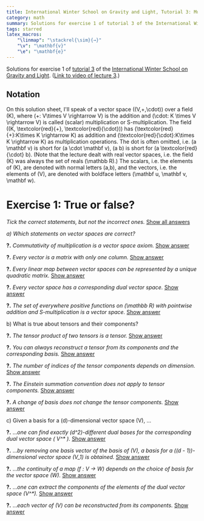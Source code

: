 ```yaml
---
title: International Winter School on Gravity and Light, Tutorial 3: Multilinear Algebra – Solutions for Exercise 1
category: math
summary: Solutions for exercise 1 of tutorial 3 of the International Winter School on Gravity and Light.
tags: starred
latex_macros:
    "\linmap": "\stackrel{\sim}{→}"
    "\v": "\mathbf{v}"
    "\e": "\mathbf{e}"
---
```


Solutions for exercise 1 of [tutorial 3](https://www.youtube.com/watch?v=5oeWX3NUhMA) of the [International Winter School on Gravity and Light](https://gravity-and-light.herokuapp.com). ([Link to video of lecture 3](https://www.youtube.com/watch?v=mbv3T15nWq0).)

## Notation

On this solution sheet, I'll speak of a vector space \((V,+,\cdot)\) over a field \(K\), where \(+: V\times V \rightarrow V\) is the addition and \(\cdot: K \times V \rightarrow V\) is called (scalar) multiplication or S-multiplication. The field \((K, \textcolor{red}{+}, \textcolor{red}{\cdot})\) has \(\textcolor{red}{+}:K\times K \rightarrow K\) as addition and \(\textcolor{red}{\cdot}:K\times K \rightarrow K\) as multiplication operations. The dot is often omitted, i.e. \(a \mathbf v\) is short for \(a \cdot \mathbf v\), \(a b\) is short for \(a \textcolor{red}{\cdot} b\). (Note that the lecture dealt with real vector spaces, i.e. the field \(K\) was always the set of reals \(\mathbb R\).)
The scalars, i.e. the elements of \(K\), are denoted with normal letters \(a,b\), and the vectors, i.e. the elements of \(V\), are denoted with boldface letters \(\mathbf u, \mathbf v, \mathbf w\).

<script type="text/javascript">
function showById(id, btn) {
    document.getElementById(id).style.display = 'block';
    btn.style.display = 'none';
}
function showByClass(cls, btn) {
    for (var x of document.getElementsByClassName(cls))
        x.style.display = 'block';
    btn.style.display = 'none';
}
function hideByClass(cls) {
    for (var x of document.getElementsByClassName(cls))
        x.style.display = 'none';
}
</script>

# Exercise 1: True or false?

_Tick the correct statements, but not the incorrect ones._ <a href="#" onclick="showByClass('answer', this); hideByClass('show-answer'); return false;">Show all answers</a>

_a) Which statements on vector spaces are correct?_

**?.** _Commutativity of multiplication is a vector space axiom._ <a href="#" onclick="showById('answer1', this); return false;" class="show-answer">Show answer</a>

<div id="answer1" class="answer" style="display: none;" markdown="1">
_Answer:_ false.

Clarification:

 - The scalar multiplication \(\cdot: K \times V \rightarrow V\) doesn't even have the same sets in its two arguments, i.e. \(\mathbf v \cdot a\) is not even defined.
 - The vector space has the commutativity of _addition_ as an axiom: for any \(\mathbf u,\mathbf v \in V\), \({\mathbf u+\mathbf v} = {\mathbf v + \mathbf u}\).
 - The underlying field \(K\) _does_ have the commutativity of multiplication as a field axiom: for any \(a,b \in K\), \(a \textcolor{red}{\cdot} b = b \textcolor{red}{\cdot} a\).
 - As a consequence, for any \(\mathbf v \in V\) and \(a, b \in K\),

\[
 a (b \mathbf v) = (a\textcolor{red}{\cdot} b)\mathbf v = (b \textcolor{red}{\cdot} a)\mathbf v = b(a \mathbf v).
\]
</div>

**?.** _Every vector is a matrix with only one column._ <a href="#" onclick="showById('answer2', this); return false;" class="show-answer">Show answer</a>

<div id="answer2" class="answer" style="display: none;" markdown="1">
_Answer:_ false.

Clarification:

 - By definition, a vector is an element of a vector space. If we fix a basis for the vector space, then any vector can be represented by an ordered set of numbers, which could be treated as a column vector, i.e. a matrix with one column. However, this representation depends on the choice of basis.
 - The [official answer](https://youtu.be/5oeWX3NUhMA?t=1m09s) brings up as a counterexample the vector space of polynomials up to some finite degree. However, here again we could represent the vectors as a column vector with any choice of a basis. E.g. using the standard basis, \(p(x) = 0x^2 + 4x + 5 \) could be represented as \(\mathbf p = [0, 4, 5]^T\).
</div>

**?.** _Every linear map between vector spaces can be represented by a unique quadratic matrix._ <a href="#" onclick="showById('answer3', this); return false;" class="show-answer">Show answer</a>

<div id="answer3" class="answer" style="display: none;" markdown="1">
_Answer:_ false.

Clarification:

 - As above, a linear map \(f: V \rightarrow W \) can be represented as a unique matrix only once bases are chosen for its domain \(V\) and codomain \(W\).
 - This matrix is quadratic only if the dimensions of \(V\) and \(W\) are equal.
</div>

**?.** _Every vector space has a corresponding dual vector space._ <a href="#" onclick="showById('answer4', this); return false;" class="show-answer">Show answer</a>

<div id="answer4" class="answer" style="display: none;" markdown="1">
_Answer:_ true.

Clarification:

 - The dual space of a vector space \(V\) is defined as the set of linear maps from \(V\) to \(K\): \(V^* \coloneqq Hom(V,K) \coloneqq \{φ\ \vert \ φ: V \linmap K\} \).
</div>

**?.** _The set of everywhere positive functions on \(\mathbb R\) with pointwise addition and S-multiplication is a vector space._ <a href="#" onclick="showById('answer5', this); return false;" class="show-answer">Show answer</a>

<div id="answer5" class="answer" style="display: none;" markdown="1">
_Answer:_ false.

Clarification:

 - This set doesn't have a commutative identity element: by the field axioms of \(\mathbb R\), it could only be the constant zero function, but that's not an element of the set.
 - This set doesn't have a commutative inverse for any element.
 - For the scalar multiplication we'd need to know the underlying field. Usually it would be \(\mathbb R\), but then S-multiplication with a negative number wouldn't result in an everywhere positive function. (Although one can construct a field from \(\mathbb R^+\), I wonder how well that would combine with the above attempt at a vector space.)
</div>

b) What is true about tensors and their components?

**?.** _The tensor product of two tensors is a tensor._ <a href="#" onclick="showById('answer6', this); return false;" class="show-answer">Show answer</a>

<div id="answer6" class="answer" style="display: none;" markdown="1">
_Answer:_ true.

Clarification:

 - The lecture didn't mention tensor products, so a definition is in order. The product of an \( (l,k) \)-tensor \(S\) and an \( (n,m) \)-tensor \(T\) is an \( (l+n,k+m) \)-tensor \( S \otimes T \), whose \( (i_1, \ldots, i_{l+n}, j_1, \ldots, j_{k+m}) \)-th component is the product of the relevant components of \(S\) and \(T\):

\[
 (S \otimes T)^{i_1, \ldots, i_l, i_{l+1}, \ldots, i_{l+n}}_ {j_1, \ldots, j_k, j_{k+1}, \ldots, j_{k+m} } =
   S^{i_1, \ldots, i_l}_ {j_1, \ldots, j_k}
   T^{i_{1}, \ldots, i_{n}}_ {j_{1}, \ldots, j_{m}}.
\]

[Source: Wikipedia](https://en.wikipedia.org/wiki/Tensor#Tensor_product)

This means that if the arguments of \( S \otimes T \) are

 - the \(l+n\) linear maps \(φ^{(p)} = \sum^{dim V}_{i=1} \varphi^{(p)}_i \epsilon^i\) for \(1 \le p \le l+n\), and
 - the \(k+m\) vectors \( \v_{(q)} = \sum^{dim V}_{j=1} v_{(q)}^j \e_j \) for \(1 \le q \le k+m\)

(with some particular choice of basis vectors \(\{\e_i\}_i\) and basis covectors \(\{\epsilon^i\}_i\) ), then

\[
\begin{aligned}
(S\otimes T) &(φ^{(1)}, \ldots, φ^{(l+n)}, \v_{(1)}, \ldots, \v_{(k+m)}) = \\
  &= S (φ^{(1)}, \ldots, φ^{(l)}, \v_{(1)}, \ldots, \v_{(k)})\,\cdot\,
  T (φ^{(l+1)}, \ldots, φ^{(l+n)}, \v_{(k+1)}, \ldots, \v_{(k+m)})\\
  &= \Bigg(
      \sum_{i_1}^{\dim V} \cdots \sum_{i_l}^{\dim V}
      \sum_{j_1}^{\dim V} \cdots \sum_{j_k}^{\dim V}
      \varphi^{(1)}_{i_1} \ldots \varphi^{(l)}_{i_l}
      v_{(1)}^{j_1} \ldots v_{(k)}^{j_k}
      S^{i_1, \ldots, i_l}_{j_1, \ldots, j_k}
  \Bigg) \cdot \phantom.\\
  &\phantom{=} \Bigg(
      \sum_{i_{l+1}}^{\dim V} \cdots \sum_{i_{l+n}}^{\dim V}
      \sum_{j_{k+1}}^{\dim V} \cdots \sum_{j_{k+m}}^{\dim V}
      \varphi^{(l+1)}_{i_{l+1}} \ldots \varphi^{(l+n)}_{i_{l+n}}
      v_{(k+1)}^{j_{k+1}} \ldots v_{(k+m)}^{j_{k+m}}
      T^{i_{l+1}, \ldots, i_{l+n}}_{j_{k+1}, \ldots, j_{k+n}}
  \Bigg) \\
  &=  \sum_{i_1}^{\dim V} \cdots \sum_{i_{l+n}}^{\dim V}
      \sum_{j_1}^{\dim V} \cdots \sum_{j_{k+m}}^{\dim V}
      \varphi^{(1)}_{i_1} \ldots \varphi^{(l+n)}_{i_{l+n}}
      v_{(1)}^{j_1} \ldots v_{(k+m)}^{j_{k+m}}
      S^{i_1, \ldots, i_l}_{j_1, \ldots, j_k}
      T^{i_{l+1}, \ldots, i_{l+n}}_{j_{k+1}, \ldots, j_{k+n}}.
\end{aligned}
\]

These \( (l+n+k+m) \) summations are quite a mess, but the above derivation shows that the [Einstein summation convention](http://mathworld.wolfram.com/EinsteinSummation.html) works for tensor products as well:

\[
\begin{aligned}
(S\otimes T) &(φ^{(1)}, \ldots, φ^{(l+n)}, v_{(1)}, \ldots, v_{(k+m)}) =\\
  &= S (φ^{(1)}, \ldots, φ^{(l)}, v_{(1)}, \ldots, v_{(k)})\,\cdot\,
  T (φ^{(l+1)}, \ldots, φ^{(l+n)}, v_{(k+1)}, \ldots, v_{(k+m)})\\
  &= \Big(
      \varphi^{(1)}_{i_1} \ldots \varphi^{(l)}_{i_l}
      v_{(1)}^{j_1} \ldots v_{(k)}^{j_k}
      S^{i_1, \ldots, i_l}_{j_1, \ldots, j_k}
  \Big)
  \Big(
      \varphi^{(l+1)}_{i_{l+1}} \ldots \varphi^{(l+n)}_{i_{l+n}}
      v_{(k+1)}^{j_{k+1}} \ldots v_{(k+m)}^{j_{k+m}}
      T^{i_{l+1}, \ldots, i_{l+n}}_{j_{k+1}, \ldots, j_{k+n}}
  \Big) \\
 &=  \varphi^{(1)}_{i_1} \ldots \varphi^{(l+n)}_{i_{l+n}}
      v_{(1)}^{j_1} \ldots v_{(k+m)}^{j_{k+m}}
      S^{i_1, \ldots, i_l}_{j_1, \ldots, j_k}
      T^{i_{l+1}, \ldots, i_{l+n}}_{j_{k+1}, \ldots, j_{k+n}}.
\end{aligned}
\]
</div>

**?.** _You can always reconstruct a tensor from its components and the corresponding basis._ <a href="#" onclick="showById('answer7', this); return false;" class="show-answer">Show answer</a>

<div id="answer7" class="answer" style="display: none;" markdown="1">
_Answer:_ true.

Clarification:

 - If we know the basis vectors for the vector space and the dual vector space, then the components of the vector and covector arguments are uniquely determined, and we can apply the tensor to the arguments using the components of the tensor (or some relevant finite subset in case \(V\) is not finite dimensional).
</div>

**?.** _The number of indices of the tensor components depends on dimension._ <a href="#" onclick="showById('answer8', this); return false;" class="show-answer">Show answer</a>

<div id="answer8" class="answer" style="display: none;" markdown="1">
_Answer:_ false.

Clarification:

 - A tensor component usually has one index for each argument, e.g. for a \((2,1)\)-tensor \(T\), the components are \(T^{i_1,i_2}_{j_1}\).
 - The _range_ of these indices does depend on the dimension: each index ranges from \(1\) to \(\dim V\). Therefore an \( (n,m) \)-tensor \(T\) has \( (\dim V)^{n+m} \) many components.
</div>

**?.** _The Einstein summation convention does not apply to tensor components._ <a href="#" onclick="showById('answer9', this); return false;" class="show-answer">Show answer</a>

<div id="answer9" class="answer" style="display: none;" markdown="1">
_Answer:_ false.

Clarification: see above.
</div>

**?.** _A change of basis does not change the tensor components._ <a href="#" onclick="showById('answer10', this); return false;" class="show-answer">Show answer</a>

<div id="answer10" class="answer" style="display: none;" markdown="1">
_Answer:_ false.

Clarification:

 - the tensor components are defined with respect to a given basis.
</div>

c) Given a basis for a \(d\)-dimensional vector space \(V\), ...

**?.** ..._one can find exactly \(d^2\)-different dual bases for the corresponding dual vector space \( V^* \)._ <a href="#" onclick="showById('answer11', this); return false;" class="show-answer">Show answer</a>

<div id="answer11" class="answer" style="display: none;" markdown="1">
_Answer:_ false.

Clarification:

 - Given a basis of \(V\), \(E = \{\mathbf{e}_i\}_{i=1}^d \subset V\), there is a _unique_ dual basis of \(V^* \), namely \(E^* = \{\epsilon_i\}_{i=1}^d\), where \(\epsilon_i(\e_i) = 1\) and \(\epsilon_i(\e_j) = 0\) for \(i ≠ j\).
</div>

**?.** ..._by removing one basis vector of the basis of \(V\), a basis for a \((d - 1)\)-dimensional vector space \(V_1\) is obtained._ <a href="#" onclick="showById('answer12', this); return false;" class="show-answer">Show answer</a>

<div id="answer12" class="answer" style="display: none;" markdown="1">
_Answer:_ true.

Clarification:

 - The resulting set of \((d-1)\) vectors are still linearly independent, and their span is a \((d-1)\)-dimensional subspace of \(V\).
</div>

**?.** ..._the continuity of a map \(f : V → W\) depends on the choice of basis for the vector space \(W\)._ <a href="#" onclick="showById('answer13', this); return false;" class="show-answer">Show answer</a>

<div id="answer13" class="answer" style="display: none;" markdown="1">
_Answer:_ false.

Clarification:

 - The continuity of a map is defined for _topological spaces_, not for vector spaces.
 - \(f\) is continuous _iff_ the preimage of every open set in \(W\) is open in \(V\). Note that no term in this definition depends on the choice of basis for either \(V\) or \(W\).
 - Assuming that \(V\) and \(W\) are real vector spaces, it is customary to equip them with the standard topology. A set \(A\) is open in \(V\) _iff_ either it is the union of open \(ε\)-balls, or of Cartesian products of open intervals. While these definitions assume a basis for \(V\), they all result in the exact same topologies. (Meaning a set can be covered with open balls _iff_ it can be covered with open cuboids _iff_ it can be covered with open cubes – an interesting but easy-to-prove result.)
 - It's easy to see that every _linear_ map between real vector spaces (equipped with the standard topology) is continuous.
</div>

**?.** ..._one can extract the components of the elements of the dual vector space \(V^*\)._ <a href="#" onclick="showById('answer14', this); return false;" class="show-answer">Show answer</a>

<div id="answer14" class="answer" style="display: none;" markdown="1">
_Answer:_ true.

Clarification:

 - a basis for \(V\) uniquely determines a dual basis for \(V^* \), which uniquely determines the components of any covector.
</div>

**?.** ..._each vector of \(V\) can be reconstructed from its components._ <a href="#" onclick="showById('answer15', this); return false;" class="show-answer">Show answer</a>

<div id="answer15" class="answer" style="display: none;" markdown="1">
_Answer:_ true.

Clarification:

 - Given the basis vectors \(\mathbf{e}_i\) and components \(v^i\) for \(1 \leq i \leq d\), \(\mathbf{v} = \sum_{i=1}^d v^i \mathbf{e}_i\).
</div>
